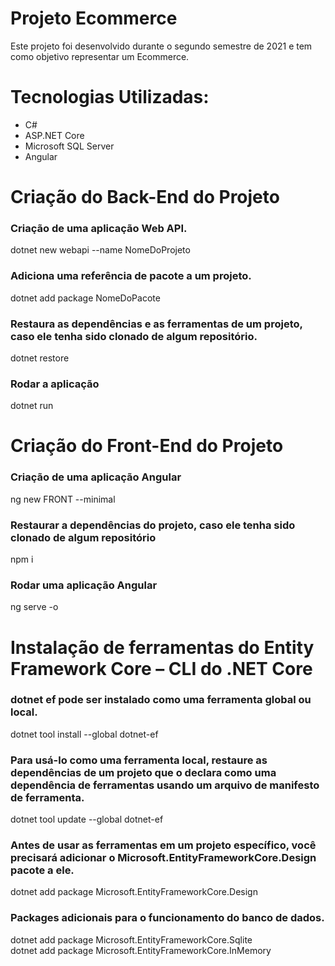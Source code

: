 # Projeto Ecommerce

Este projeto foi desenvolvido durante o segundo semestre de 2021 e tem como objetivo representar um Ecommerce. 

# Tecnologias Utilizadas:
- C#
- ASP.NET Core
- Microsoft SQL Server
- Angular

# Criação do Back-End do Projeto 
<h3>Criação de uma aplicação Web API.</h3>
dotnet new webapi --name NomeDoProjeto<br>
<h3>Adiciona uma referência de pacote a um projeto.</h3>
dotnet add package NomeDoPacote<br>
<h3>Restaura as dependências e as ferramentas de um projeto, caso ele tenha sido clonado de algum repositório.</h3>
dotnet restore<br>
<h3>Rodar a aplicação</h3>
dotnet run

# Criação do Front-End do Projeto
<h3>Criação de uma aplicação Angular</h3>
ng new FRONT --minimal
<h3>Restaurar a dependências do projeto, caso ele tenha sido clonado de algum repositório</h3>
npm i
<h3>Rodar uma aplicação Angular</h3>
ng serve -o

# Instalação de ferramentas do Entity Framework Core – CLI do .NET Core
<h3>dotnet ef pode ser instalado como uma ferramenta global ou local.</h3>
dotnet tool install --global dotnet-ef<br>
<h3>Para usá-lo como uma ferramenta local, restaure as dependências de um projeto que o declara como uma dependência de ferramentas usando um arquivo de manifesto de ferramenta.</h3>
dotnet tool update --global dotnet-ef<br>
<h3>Antes de usar as ferramentas em um projeto específico, você precisará adicionar o Microsoft.EntityFrameworkCore.Design pacote a ele.</h3>
dotnet add package Microsoft.EntityFrameworkCore.Design<br>
<h3>Packages adicionais para o funcionamento do banco de dados.</h3>
dotnet add package Microsoft.EntityFrameworkCore.Sqlite<br>
dotnet add package Microsoft.EntityFrameworkCore.InMemory<br>



